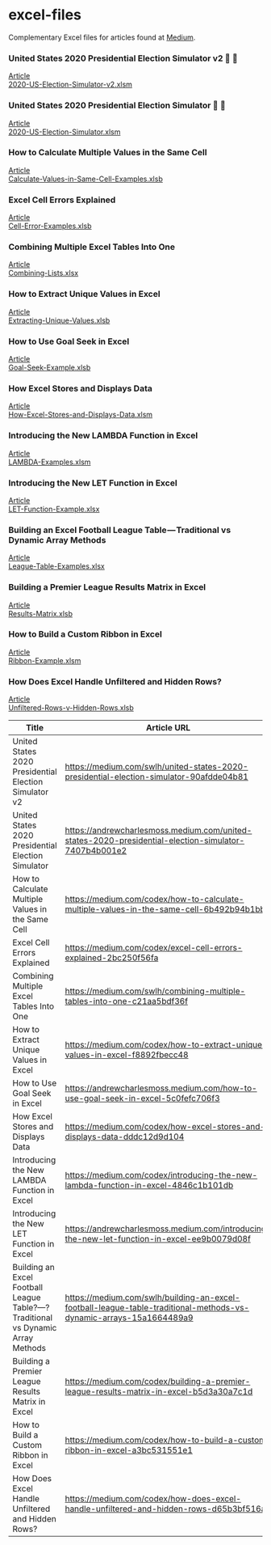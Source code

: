 # excel-files
Complementary Excel files for articles found at [Medium](https://andrewcharlesmoss.medium.com/).

### United States 2020 Presidential Election Simulator v2 🔵 🔴  

[Article](https://medium.com/swlh/united-states-2020-presidential-election-simulator-90afdde04b81)  
[2020-US-Election-Simulator-v2.xlsm](https://github.com/andrewcharlesmoss/excel-files/raw/master/2020-US-Election-Simulator-v2.xlsm)  

### United States 2020 Presidential Election Simulator 🔵 🔴  

[Article](https://andrewcharlesmoss.medium.com/united-states-2020-presidential-election-simulator-7407b4b001e2)  
[2020-US-Election-Simulator.xlsm](https://github.com/andrewcharlesmoss/excel-files/raw/master/2020-US-Election-Simulator.xlsm)  

### How to Calculate Multiple Values in the Same Cell  

[Article](https://medium.com/codex/how-to-calculate-multiple-values-in-the-same-cell-6b492b94b1bb)  
[Calculate-Values-in-Same-Cell-Examples.xlsb](https://github.com/andrewcharlesmoss/excel-files/raw/master/Calculate-Values-in-Same-Cell-Examples.xlsb)  

### Excel Cell Errors Explained  

[Article](https://medium.com/codex/excel-cell-errors-explained-2bc250f56fa)  
[Cell-Error-Examples.xlsb](https://github.com/andrewcharlesmoss/excel-files/raw/master/Cell-Error-Examples.xlsb)  

### Combining Multiple Excel Tables Into One  

[Article](https://medium.com/swlh/combining-multiple-tables-into-one-c21aa5bdf36f)  
[Combining-Lists.xlsx](https://github.com/andrewcharlesmoss/excel-files/raw/master/Combining-Lists.xlsx)  

### How to Extract Unique Values in Excel  

[Article](https://medium.com/codex/how-to-extract-unique-values-in-excel-f8892fbecc48)  
[Extracting-Unique-Values.xlsb](https://github.com/andrewcharlesmoss/excel-files/raw/master/Extracting-Unique-Values.xlsb)  

### How to Use Goal Seek in Excel

[Article](https://andrewcharlesmoss.medium.com/how-to-use-goal-seek-in-excel-5c0fefc706f3)  
[Goal-Seek-Example.xlsb](https://github.com/andrewcharlesmoss/excel-files/raw/master/Goal-Seek-Example.xlsb)  

### How Excel Stores and Displays Data  

[Article](https://medium.com/codex/how-excel-stores-and-displays-data-dddc12d9d104)  
[How-Excel-Stores-and-Displays-Data.xlsm](https://github.com/andrewcharlesmoss/excel-files/raw/master/How-Excel-Stores-and-Displays-Data.xlsm)  

### Introducing the New LAMBDA Function in Excel  

[Article](https://medium.com/codex/introducing-the-new-lambda-function-in-excel-4846c1b101db)  
[LAMBDA-Examples.xlsm](https://github.com/andrewcharlesmoss/excel-files/raw/master/LAMBDA-Examples.xlsm)  

### Introducing the New LET Function in Excel  

[Article](https://andrewcharlesmoss.medium.com/introducing-the-new-let-function-in-excel-ee9b0079d08f)  
[LET-Function-Example.xlsx](https://github.com/andrewcharlesmoss/excel-files/raw/master/LET-Function-Example.xlsx)  

### Building an Excel Football League Table — Traditional vs Dynamic Array Methods  

[Article](https://medium.com/swlh/building-an-excel-football-league-table-traditional-methods-vs-dynamic-arrays-15a1664489a9)  
[League-Table-Examples.xlsx](https://github.com/andrewcharlesmoss/excel-files/blob/master/League-Table-Examples.xlsx)  

### Building a Premier League Results Matrix in Excel  

[Article](https://medium.com/codex/building-a-premier-league-results-matrix-in-excel-b5d3a30a7c1d)  
[Results-Matrix.xlsb](https://github.com/andrewcharlesmoss/excel-files/raw/master/Results-Matrix.xlsb)  

### How to Build a Custom Ribbon in Excel  

[Article](https://medium.com/codex/how-to-build-a-custom-ribbon-in-excel-a3bc531551e1)  
[Ribbon-Example.xlsm](https://github.com/andrewcharlesmoss/excel-files/raw/master/Ribbon-Example.xlsm)  

### How Does Excel Handle Unfiltered and Hidden Rows?  

[Article](https://medium.com/codex/how-does-excel-handle-unfiltered-and-hidden-rows-d65b3bf516a9)  
[Unfiltered-Rows-v-Hidden-Rows.xlsb](https://github.com/andrewcharlesmoss/excel-files/blob/master/Unfiltered-Rows-v-Hidden-Rows.xlsb)  

| Title                                                                          | Article URL                                                                                                        | Workbook                                                                                                |
|--------------------------------------------------------------------------------|--------------------------------------------------------------------------------------------------------------------|---------------------------------------------------------------------------------------------------------|
| United States 2020 Presidential Election Simulator v2                          | https://medium.com/swlh/united-states-2020-presidential-election-simulator-90afdde04b81                            | https://github.com/andrewcharlesmoss/excel-files/raw/master/2020-US-Election-Simulator-v2.xlsm          |
| United States 2020 Presidential Election Simulator                             | https://andrewcharlesmoss.medium.com/united-states-2020-presidential-election-simulator-7407b4b001e2               | https://github.com/andrewcharlesmoss/excel-files/raw/master/2020-US-Election-Simulator.xlsm             |
| How to Calculate Multiple Values in the Same Cell                              | https://medium.com/codex/how-to-calculate-multiple-values-in-the-same-cell-6b492b94b1bb                            | https://github.com/andrewcharlesmoss/excel-files/raw/master/Calculate-Values-in-Same-Cell-Examples.xlsb |
| Excel Cell Errors Explained                                                    | https://medium.com/codex/excel-cell-errors-explained-2bc250f56fa                                                   | https://github.com/andrewcharlesmoss/excel-files/raw/master/Cell-Error-Examples.xlsb                    |
| Combining Multiple Excel Tables Into One                                       | https://medium.com/swlh/combining-multiple-tables-into-one-c21aa5bdf36f                                            | https://github.com/andrewcharlesmoss/excel-files/raw/master/Combining-Lists.xlsx                        |
| How to Extract Unique Values in Excel                                          | https://medium.com/codex/how-to-extract-unique-values-in-excel-f8892fbecc48                                        | https://github.com/andrewcharlesmoss/excel-files/raw/master/Extracting-Unique-Values.xlsb               |
| How to Use Goal Seek in Excel                                                  | https://andrewcharlesmoss.medium.com/how-to-use-goal-seek-in-excel-5c0fefc706f3                                    | https://github.com/andrewcharlesmoss/excel-files/raw/master/Goal-Seek-Example.xlsb                      |
| How Excel Stores and Displays Data                                             | https://medium.com/codex/how-excel-stores-and-displays-data-dddc12d9d104                                           | https://github.com/andrewcharlesmoss/excel-files/raw/master/How-Excel-Stores-and-Displays-Data.xlsm     |
| Introducing the New LAMBDA Function in Excel                                   | https://medium.com/codex/introducing-the-new-lambda-function-in-excel-4846c1b101db                                 | https://github.com/andrewcharlesmoss/excel-files/raw/master/LAMBDA-Examples.xlsm                        |
| Introducing the New LET Function in Excel                                      | https://andrewcharlesmoss.medium.com/introducing-the-new-let-function-in-excel-ee9b0079d08f                        | https://github.com/andrewcharlesmoss/excel-files/raw/master/LET-Function-Example.xlsx                   |
| Building an Excel Football League Table?—?Traditional vs Dynamic Array Methods | https://medium.com/swlh/building-an-excel-football-league-table-traditional-methods-vs-dynamic-arrays-15a1664489a9 | https://github.com/andrewcharlesmoss/excel-files/blob/master/League-Table-Examples.xlsx                 |
| Building a Premier League Results Matrix in Excel                              | https://medium.com/codex/building-a-premier-league-results-matrix-in-excel-b5d3a30a7c1d                            | https://github.com/andrewcharlesmoss/excel-files/raw/master/Results-Matrix.xlsb                         |
| How to Build a Custom Ribbon in Excel                                          | https://medium.com/codex/how-to-build-a-custom-ribbon-in-excel-a3bc531551e1                                        | https://github.com/andrewcharlesmoss/excel-files/raw/master/Ribbon-Example.xlsm                         |
| How Does Excel Handle Unfiltered and Hidden Rows?                              | https://medium.com/codex/how-does-excel-handle-unfiltered-and-hidden-rows-d65b3bf516a9                             | https://github.com/andrewcharlesmoss/excel-files/blob/master/Unfiltered-Rows-v-Hidden-Rows.xlsb         |
